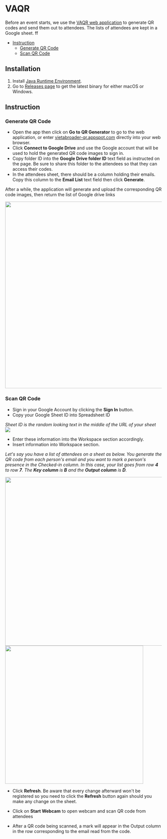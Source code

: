 # VAQR
Before an event starts, we use the [VAQR web application](https://vietabroader-qr.appspot.com) to generate QR codes and send them out to attendees. The lists of attendees are kept in a Google sheet.
 ff
- [Instruction](#instruction)
    - [Generate QR Code](#generate-qr-code)
    - [Scan QR Code](#scan-qr-code)
   
## Installation
1. Install [Java Runtime Environment](https://java.com/en/download/).
2. Go to [Releases page](https://github.com/vietabroader/VAQR/releases) to get the latest binary for either macOS or Windows.

## Instruction
### Generate QR Code
- Open the app then click on **Go to QR Generator** to go to the web application, or enter [vietabroader-qr.appspot.com](https://vietabroader-qr.appspot.com) directly into your web browser.
- Click **Connect to Google Drive** and use the Google account that will be used to hold the generated QR code images to sign in.
- Copy folder ID into the **Google Drive folder ID** text field as instructed on the page. Be sure to share this folder to the attendees so that they can access their codes.
- In the attendees sheet, there should be a column holding their emails. Copy this column to the **Email List** text field then click **Generate**.

After a while, the application will generate and upload the corresponding QR code images, then return the list of Google drive links

<img src = "https://user-images.githubusercontent.com/18899970/27971357-09bb7dc2-6318-11e7-8999-4f91a6e057a9.png" width = "600"/>

### Scan QR Code
- Sign in your Google Account by clicking the **Sign In** button.
- Copy your Google Sheet ID into Spreadsheet ID

*Sheet ID is the random looking text in the middle of the URL of your sheet*
    <img src = "https://user-images.githubusercontent.com/18899970/27970654-43c24cba-6315-11e7-91ed-945db7bc16a7.png"/>

- Enter these information into the Workspace section accordingly.
- Insert information into Workspace section. 

*Let's say you have a list of attendees on a sheet as below. You generate the QR code from each person's email and you want to mark a person's presence in the Checked-in column. In this case, your list goes from row **4** to row **7**. The **Key column** is **B** and the **Output column** is **D**.*

<img width="542" src="https://user-images.githubusercontent.com/6244849/28052399-cddefe14-65bf-11e7-9666-07bfdc7189c4.png">

<img width="444" src="https://user-images.githubusercontent.com/6244849/28052466-4082d058-65c0-11e7-9e93-e9839c1d6242.png">


- Click **Refresh**. Be aware that every change afterward won't be registered so you need to click the **Refresh** button again should you make any change on the sheet.
    
- Click on **Start Webcam** to open webcam and scan QR code from attendees
- After a QR code being scanned, a mark will appear in the Output column in the row corresponding to the email read from the code.
